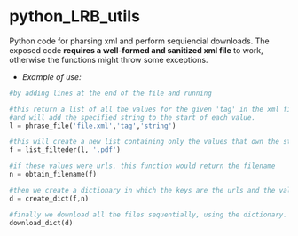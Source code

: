 
# python_LRB_utils
Python code for pharsing xml and perform sequiencial downloads. 
The exposed code **requires a well-formed and sanitized xml file** to work, 
otherwise the functions might throw some exceptions.
- *Example of use:*
```python
#by adding lines at the end of the file and running

#this return a list of all the values for the given 'tag' in the xml file
#and will add the specified string to the start of each value.
l = phrase_file('file.xml','tag','string')

#this will create a new list containing only the values ​​that own the string '.pdf'
f = list_filteder(l, '.pdf')

#if these values ​​were urls, this function would return the filename
n = obtain_filename(f)

#then we create a dictionary in which the keys are the urls and the values ​​are the file names.
d = create_dict(f,n)

#finally we download all the files sequentially, using the dictionary.
download_dict(d)
```
